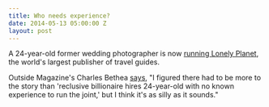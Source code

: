 ```yaml
---
title: Who needs experience?
date: 2014-05-13 05:00:00 Z
layout: post
---
```


A 24-year-old former wedding photographer is now [running Lonely Planet](http://www.outsideonline.com/adventure-travel/The-25-Year-Old-at-the-Helm-of-Lonely-Planet.html), the world's largest publisher of travel guides.

Outside Magazine's Charles Bethea [says](http://www.outsideonline.com/adventure-travel/The-25-Year-Old-at-the-Helm-of-Lonely-Planet.html), "I figured there had to be more to the story than 'reclusive billionaire hires 24-year-old with no known experience to run the joint,' but I think it's as silly as it sounds."
